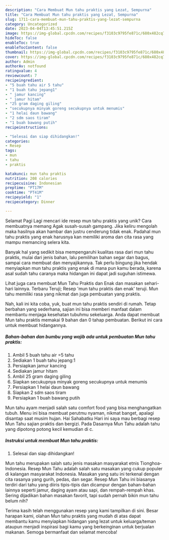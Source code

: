 ```yaml
---
description: "Cara Membuat Mun tahu praktis yang Lezat, Sempurna"
title: "Cara Membuat Mun tahu praktis yang Lezat, Sempurna"
slug: 1711-cara-membuat-mun-tahu-praktis-yang-lezat-sempurna
category: Uncategorized
date: 2023-04-04T13:45:51.215Z
image: https://img-global.cpcdn.com/recipes/f3103c9795fe871c/680x482cq70/mun-tahu-praktis-foto-resep-utama.jpg
hideToc: false
enableToc: true
enableTocContent: false
thumbnail: https://img-global.cpcdn.com/recipes/f3103c9795fe871c/680x482cq70/mun-tahu-praktis-foto-resep-utama.jpg
cover: https://img-global.cpcdn.com/recipes/f3103c9795fe871c/680x482cq70/mun-tahu-praktis-foto-resep-utama.jpg
author: Admin
authorAv: notfound
ratingvalue: 4
reviewcount: 7
recipeingredient:
- "5 buah tahu air 5 tahu"
- "1 buah tahu jepang1"
- " jamur kancing"
- " jamur hitam"
- "25 gram daging giling"
- "secukupnya minyak goreng secukupnya untuk menumis"
- "1 helai daun bawang"
- "2 sdm saos tiram"
- "1 buah bawang putih"
recipeinstructions:

- "Selesai dan siap dihidangkan!"
categories:
- Resep
tags:
- mun
- tahu
- praktis

katakunci: mun tahu praktis 
nutrition: 208 calories
recipecuisine: Indonesian
preptime: "PT17M"
cooktime: "PT41M"
recipeyield: "1"
recipecategory: Dinner

---
```



Selamat Pagi Lagi mencari ide resep mun tahu praktis yang unik? Cara membuatnya memang Agak susah-susah gampang. Jika keliru mengolah maka hasilnya akan hambar dan justru cenderung tidak enak. Padahal mun tahu praktis yang enak harusnya kan memiliki aroma dan cita rasa yang mampu memancing selera kita.


Banyak hal yang sedikit bisa mempengaruhi kualitas rasa dari mun tahu praktis, mulai dari jenis bahan, lalu pemilihan bahan segar dan bagus, sampai cara membuat dan menyajikannya. Tak perlu bingung jika hendak menyiapkan mun tahu praktis yang enak di mana pun kamu berada, karena asal sudah tahu caranya maka hidangan ini dapat jadi suguhan istimewa.

Lihat juga cara membuat Mun Tahu Praktis dan Enak dan masakan sehari-hari lainnya. Terbaru Teruji; Resep &#39;mun tahu praktis dan enak&#39; teruji. Mun tahu memiliki rasa yang nikmat dan juga pembuatan yang praktis.


Nah, kali ini kita coba, yuk, buat mun tahu praktis sendiri di rumah. Tetap berbahan yang sederhana, sajian ini bisa memberi manfaat dalam membantu menjaga kesehatan tubuhmu sekeluarga. Anda dapat membuat Mun tahu praktis memakai 9 bahan dan 0 tahap pembuatan. Berikut ini cara untuk membuat hidangannya.

<!--inarticleads1-->

##### Bahan-bahan dan bumbu yang wajib ada untuk pembuatan Mun tahu praktis:

1. Ambil 5 buah tahu air =5 tahu
1. Sediakan 1 buah tahu jepang:1
1. Persiapkan  jamur kancing
1. Sediakan  jamur hitam
1. Ambil 25 gram daging giling
1. Siapkan secukupnya minyak goreng secukupnya untuk menumis
1. Persiapkan 1 helai daun bawang
1. Siapkan 2 sdm saos tiram
1. Persiapkan 1 buah bawang putih


Mun tahu ayam menjadi salah satu comfort food yang bisa menghangatkan tubuh. Menu ini bisa membuat perutmu nyaman, nikmat banget, apalagi disantap saat musim hujan. Hai Sahabatku Hari ini saya mau berbagi resep Mun Tahu sajian praktis dan bergizi. Pada Dasarnya Mun Tahu adalah tahu yang dipotong potong kecil kemudian di c. 

<!--inarticleads2-->

##### Instruksi untuk membuat Mun tahu praktis:


1. Selesai dan siap dihidangkan!

Mun tahu merupakan salah satu jenis masakan masyarakat etnis Tionghoa-Indonesia. Resep Mun Tahu adalah salah satu masakan yang cukup populer di kalangan masyarakat Indonesia. Masakan yang satu ini terkenal dengan cita rasanya yang gurih, pedas, dan segar. Resep Mun Tahu ini biasanya terdiri dari tahu yang diiris tipis-tipis dan dicampur dengan bahan-bahan lainnya seperti jamur, daging ayam atau sapi, dan rempah-rempah khas. Sering dijadikan bahan masakan favorit, tapi sudah pernah bikin mun tahu belum nih? 

Terima kasih telah menggunakan resep yang kami tampilkan di sini. Besar harapan kami, olahan Mun tahu praktis yang mudah di atas dapat membantu kamu menyiapkan hidangan yang lezat untuk keluarga/teman ataupun menjadi inspirasi bagi kamu yang berkeinginan untuk berjualan makanan. Semoga bermanfaat dan selamat mencoba!

